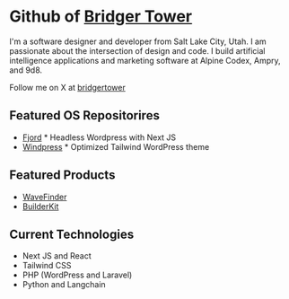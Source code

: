 # Github of [Bridger Tower](https://bridger.to)

I'm a software designer and developer from Salt Lake City, Utah. I am passionate about the intersection of design and code. I build artificial intelligence applications and marketing software at Alpine Codex, Ampry, and 9d8. 

Follow me on X at [bridgertower](https://x.com/bridgertower)

## Featured OS Repositorires

- [Fjord](https://github.com/9d8dev/fjord) * Headless Wordpress with Next JS 
- [Windpress](https://github.com/alpinecodex/windpress) * Optimized Tailwind WordPress theme

## Featured Products 

- [WaveFinder](https://wavefinder.io)
- [BuilderKit](https://builderkit.io)

## Current Technologies 

- Next JS and React
- Tailwind CSS
- PHP (WordPress and Laravel) 
- Python and Langchain
